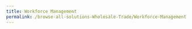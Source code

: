 ```yaml
---
title: Workforce Management
permalink: /browse-all-solutions-Wholesale-Trade/Workforce-Management
---
```



